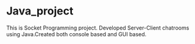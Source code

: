 # Java_project
This is Socket Programming project.
Developed Server-Client chatrooms using Java.Created both console based and GUI based.
